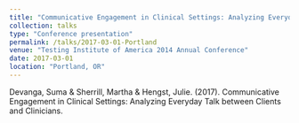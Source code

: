 ```yaml
---
title: "Communicative Engagement in Clinical Settings: Analyzing Everyday Talk between Clients and Clinicians"
collection: talks
type: "Conference presentation"
permalink: /talks/2017-03-01-Portland
venue: "Testing Institute of America 2014 Annual Conference"
date: 2017-03-01
location: "Portland, OR"
---
```


Devanga, Suma & Sherrill, Martha & Hengst, Julie. (2017). Communicative Engagement in Clinical Settings: Analyzing Everyday Talk between Clients and Clinicians. 